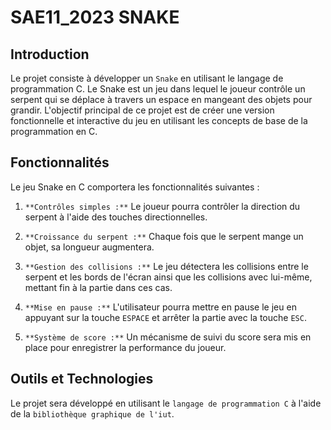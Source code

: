 # SAE11_2023 SNAKE

## Introduction

Le projet consiste à développer un ```Snake``` en utilisant le langage de programmation C. Le Snake est un jeu dans lequel le joueur contrôle un serpent qui se déplace à travers un espace en mangeant des objets pour grandir. L'objectif principal de ce projet est de créer une version fonctionnelle et interactive du jeu en utilisant les concepts de base de la programmation en C.

## Fonctionnalités

Le jeu Snake en C comportera les fonctionnalités suivantes :

1. ```**Contrôles simples :**``` Le joueur pourra contrôler la direction du serpent à l'aide des touches directionnelles.

2. ```**Croissance du serpent :**``` Chaque fois que le serpent mange un objet, sa longueur augmentera.

3. ```**Gestion des collisions :**``` Le jeu détectera les collisions entre le serpent et les bords de l'écran ainsi que les collisions avec lui-même, mettant fin à la partie dans ces cas.

4. ```**Mise en pause :**``` L'utilisateur pourra mettre en pause le jeu en appuyant sur la touche ```ESPACE``` et arrêter la partie avec la touche ```ESC```.

5. ```**Système de score :**``` Un mécanisme de suivi du score sera mis en place pour enregistrer la performance du joueur.

## Outils et Technologies

Le projet sera développé en utilisant le ```langage de programmation C``` à l'aide de la ```bibliothèque graphique de l'iut```.

